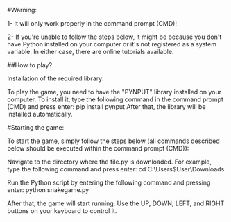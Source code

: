 #Warning: 

1- It will only work properly in the command prompt (CMD)!

2- If you're unable to follow the steps below, it might be because you don't have Python installed on your computer or it's not registered as a system variable. In either case, there are online tutorials available.


##How to play?

Installation of the required library:

To play the game, you need to have the "PYNPUT" library installed on your computer. To install it, type the following command in the command prompt (CMD) and press enter:
	pip install pynput
After that, the library will be installed automatically.

#Starting the game:

To start the game, simply follow the steps below (all commands described below should be executed within the command prompt (CMD)):

Navigate to the directory where the file.py is downloaded. For example, type the following command and press enter:
	cd C:\Users$User\Downloads

Run the Python script by entering the following command and pressing enter:
	python snakegame.py

After that, the game will start running. Use the UP, DOWN, LEFT, and RIGHT buttons on your keyboard to control it.
	
